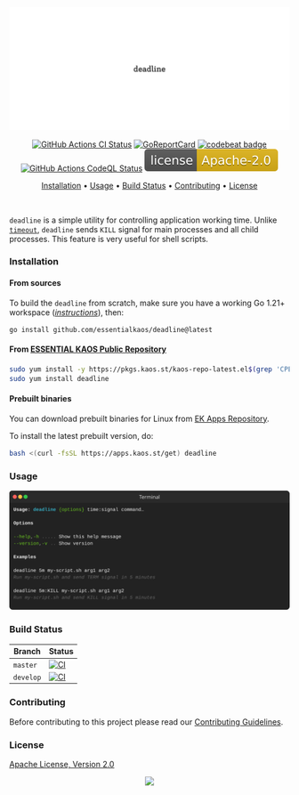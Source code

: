 <p align="center"><a href="#readme"><img src=".github/images/card.svg"/></a></p>

<p align="center">
  <a href="https://kaos.sh/w/deadline/ci"><img src="https://kaos.sh/w/deadline/ci.svg" alt="GitHub Actions CI Status" /></a>
  <a href="https://kaos.sh/r/deadline"><img src="https://kaos.sh/r/deadline.svg" alt="GoReportCard" /></a>
  <a href="https://kaos.sh/b/deadline"><img src="https://kaos.sh/b/698e5d36-2465-4266-b3d2-7f58e52d5362.svg" alt="codebeat badge" /></a>
  <a href="https://kaos.sh/w/deadline/codeql"><img src="https://kaos.sh/w/deadline/codeql.svg" alt="GitHub Actions CodeQL Status" /></a>
  <a href="#license"><img src=".github/images/license.svg"/></a>
</p>

<p align="center"><a href="#installation">Installation</a> • <a href="#usage">Usage</a> • <a href="#build-status">Build Status</a> • <a href="#contributing">Contributing</a> • <a href="#license">License</a></p>

<br/>

`deadline` is a simple utility for controlling application working time. Unlike [`timeout`](https://linux.die.net/man/1/timeout), `deadline` sends `KILL` signal for main processes and all child processes. This feature is very useful for shell scripts.

### Installation

#### From sources

To build the `deadline` from scratch, make sure you have a working Go 1.21+ workspace (_[instructions](https://go.dev/doc/install)_), then:

```
go install github.com/essentialkaos/deadline@latest
```

#### From [ESSENTIAL KAOS Public Repository](https://kaos.sh/kaos-repo)

```bash
sudo yum install -y https://pkgs.kaos.st/kaos-repo-latest.el$(grep 'CPE_NAME' /etc/os-release | tr -d '"' | cut -d':' -f5).noarch.rpm
sudo yum install deadline
```

#### Prebuilt binaries

You can download prebuilt binaries for Linux from [EK Apps Repository](https://apps.kaos.st/deadline/latest).

To install the latest prebuilt version, do:

```bash
bash <(curl -fsSL https://apps.kaos.st/get) deadline
```

### Usage

<p align="center"><img src=".github/images/usage.svg"/></p>

### Build Status

| Branch | Status |
|--------|--------|
| `master` | [![CI](https://kaos.sh/w/deadline/ci.svg?branch=master)](https://kaos.sh/w/deadline/ci?query=branch:master) |
| `develop` | [![CI](https://kaos.sh/w/deadline/ci.svg?branch=master)](https://kaos.sh/w/deadline/ci?query=branch:develop) |

### Contributing

Before contributing to this project please read our [Contributing Guidelines](https://github.com/essentialkaos/contributing-guidelines#contributing-guidelines).

### License

[Apache License, Version 2.0](http://www.apache.org/licenses/LICENSE-2.0)

<p align="center"><a href="https://essentialkaos.com"><img src="https://gh.kaos.st/ekgh.svg"/></a></p>
